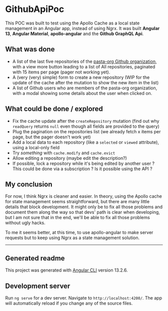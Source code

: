 # GithubApiPoc
This POC was built to test using the Apollo Cache as a local state management in an Angular app, instead of using Ngrx.
It was built **Angular 13**, **Angular Material**, **apollo-angular** and the **Github GraphQL Api**.

## What was done
* A list of the last five repositories of the [pasta-org Github organization](https://github.com/pasta-org), with a view more button leading to a list of All repositories, paginated with 15 items per page (pager not working yet).
* A (very (very) simple) form to create a new repository (WIP for the update of the cache after the mutation to show the new item in the list)
* A list of Github users who are members of the pasta-org organization, with a modal showing some details about the user when clicked on.


## What could be done / explored
* Fix the cache update after the `createRepository` mutation (find out why `readQuery` returns `null` even though all fields are provided to the query)
* Plug the pagination on the repositories list (we already fetch x items per page, but the pager doesn't work yet)
* Add a local data to each repository (like a `selected` or `viewed` attribute), using a local-only field
* Try _something_ with `cache.modify` and `cache.evict`
* Allow editing a repository (maybe edit the description?)
* If possible, lock a repository while it's being edited by another user ? This could be done via a subscription ? Is it possible using the API ?


## My conclusion
For now, I think Ngrx is cleaner and easier. In theory, using the Apollo cache for state management seems straightforward, but there are many little details that block development. It might only be to fix all those problems and document them along the way so that devs' path is clear when developing, but I am not sure that in the end, we'll be able to fix all those problems without ugly hacks. 

To me it seems better, at this time, to use apollo-angular to make server requests but to keep using Ngrx as a state management solution.

---

## Generated readme
This project was generated with [Angular CLI](https://github.com/angular/angular-cli) version 13.2.6.

## Development server

Run `ng serve` for a dev server. Navigate to `http://localhost:4200/`. The app will automatically reload if you change any of the source files.
